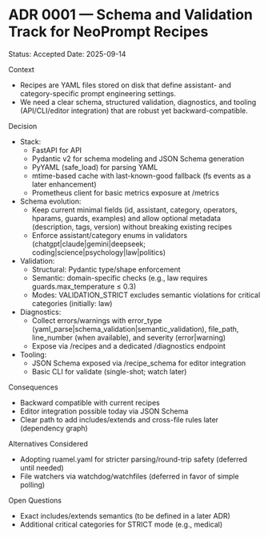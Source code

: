 # ADR 0001 — Schema and Validation Track for NeoPrompt Recipes

Status: Accepted
Date: 2025-09-14

Context
- Recipes are YAML files stored on disk that define assistant- and category-specific prompt engineering settings.
- We need a clear schema, structured validation, diagnostics, and tooling (API/CLI/editor integration) that are robust yet backward-compatible.

Decision
- Stack:
  - FastAPI for API
  - Pydantic v2 for schema modeling and JSON Schema generation
  - PyYAML (safe_load) for parsing YAML
  - mtime-based cache with last-known-good fallback (fs events as a later enhancement)
  - Prometheus client for basic metrics exposure at /metrics
- Schema evolution:
  - Keep current minimal fields (id, assistant, category, operators, hparams, guards, examples) and allow optional metadata (description, tags, version) without breaking existing recipes
  - Enforce assistant/category enums in validators (chatgpt|claude|gemini|deepseek; coding|science|psychology|law|politics)
- Validation:
  - Structural: Pydantic type/shape enforcement
  - Semantic: domain-specific checks (e.g., law requires guards.max_temperature ≤ 0.3)
  - Modes: VALIDATION_STRICT excludes semantic violations for critical categories (initially: law)
- Diagnostics:
  - Collect errors/warnings with error_type (yaml_parse|schema_validation|semantic_validation), file_path, line_number (when available), and severity (error|warning)
  - Expose via /recipes and a dedicated /diagnostics endpoint
- Tooling:
  - JSON Schema exposed via /recipe_schema for editor integration
  - Basic CLI for validate (single-shot; watch later)

Consequences
- Backward compatible with current recipes
- Editor integration possible today via JSON Schema
- Clear path to add includes/extends and cross-file rules later (dependency graph)

Alternatives Considered
- Adopting ruamel.yaml for stricter parsing/round-trip safety (deferred until needed)
- File watchers via watchdog/watchfiles (deferred in favor of simple polling)

Open Questions
- Exact includes/extends semantics (to be defined in a later ADR)
- Additional critical categories for STRICT mode (e.g., medical)